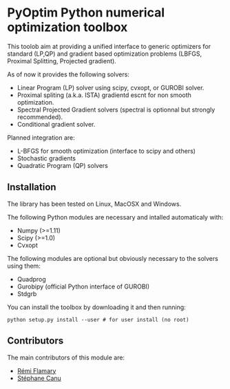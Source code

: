 # PyOptim Python numerical optimization toolbox

This toolob aim at providing a unified interface to generic optimizers 
for standard (LP,QP) and gradient based optimization problems  (LBFGS, 
Proximal Splitting, Projected gradient). 

As of now it provides the following solvers:

* Linear Program (LP) solver using scipy, cvxopt, or GUROBI solver.
* Proximal spliting (a.k.a. ISTA) gradientd escnt for non smooth optimization.
* Spectral Projected Gradient solvers (spectral is optionnal but strongly recommended).
* Conditional gradient solver.

Planned integration are:

* L-BFGS for smooth optimization (interface to scipy and others)
* Stochastic gradients
* Quadratic Program (QP) solvers



## Installation

The library has been tested on Linux, MacOSX and Windows. 

The following Python modules are necessary and intalled automaticaly with:

- Numpy (>=1.11)
- Scipy (>=1.0)
- Cvxopt

The following modules are optional but obviously necessary to the solvers 
using them:

- Quadprog
- Gurobipy (official Python interface of GUROBI)
- Stdgrb

You can install the toolbox  by downloading it and then running:
```
python setup.py install --user # for user install (no root)
```

## Contributors

The main contributors of this module are:

- [Rémi Flamary](http://remi.flamary.com/)
- [Stéphane Canu](http://asi.insa-rouen.fr/enseignants/~scanu/)

